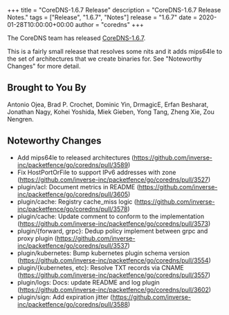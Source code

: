 +++
title = "CoreDNS-1.6.7 Release"
description = "CoreDNS-1.6.7 Release Notes."
tags = ["Release", "1.6.7", "Notes"]
release = "1.6.7"
date = 2020-01-28T10:00:00+00:00
author = "coredns"
+++

The CoreDNS team has released
[CoreDNS-1.6.7](https://github.com/inverse-inc/packetfence/go/coredns/releases/tag/v1.6.7).

This is a fairly small release that resolves some nits and it adds mips64le to the set of
architectures that we create binaries for. See "Noteworthy Changes" for more detail.

## Brought to You By

Antonio Ojea,
Brad P. Crochet,
Dominic Yin,
DrmagicE,
Erfan Besharat,
Jonathan Nagy,
Kohei Yoshida,
Miek Gieben,
Yong Tang,
Zheng Xie,
Zou Nengren.

## Noteworthy Changes

* Add mips64le to released architectures (https://github.com/inverse-inc/packetfence/go/coredns/pull/3589)
* Fix HostPortOrFile to support IPv6 addresses with zone (https://github.com/inverse-inc/packetfence/go/coredns/pull/3527)
* plugin/acl: Document metrics in README (https://github.com/inverse-inc/packetfence/go/coredns/pull/3605)
* plugin/cache: Registry cache_miss logic (https://github.com/inverse-inc/packetfence/go/coredns/pull/3578)
* plugin/cache: Update comment to conform to the implementation (https://github.com/inverse-inc/packetfence/go/coredns/pull/3573)
* plugin/{forward, grpc}: Dedup policy implement between grpc and proxy plugin (https://github.com/inverse-inc/packetfence/go/coredns/pull/3537)
* plugin/kubernetes: Bump kubernetes plugin schema version (https://github.com/inverse-inc/packetfence/go/coredns/pull/3554)
* plugin/{kubernetes, etc}: Resolve TXT records via CNAME (https://github.com/inverse-inc/packetfence/go/coredns/pull/3557)
* plugin/logs: Docs: update README and log plugin (https://github.com/inverse-inc/packetfence/go/coredns/pull/3602)
* plugin/sign: Add expiration jitter (https://github.com/inverse-inc/packetfence/go/coredns/pull/3588)

